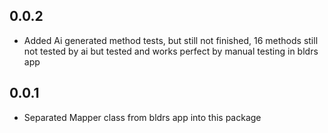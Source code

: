 ## 0.0.2

* Added Ai generated method tests, but still not finished, 16 methods still not tested by ai but tested and works 
  perfect by manual testing in bldrs app


## 0.0.1

* Separated Mapper class from bldrs app into this package
